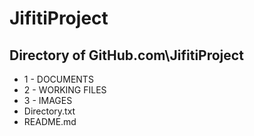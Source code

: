 # JifitiProject

## Directory of GitHub.com\JifitiProject

- 1 - DOCUMENTS
- 2 - WORKING FILES
- 3 - IMAGES
- Directory.txt
- README.md


